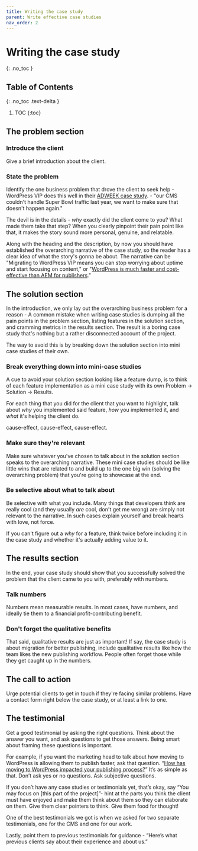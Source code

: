 ```yaml
---
title: Writing the case study
parent: Write effective case studies
nav_order: 2
---
```



# Writing the case study
{: .no_toc }

## Table of Contents
{: .no_toc .text-delta }

1. TOC
{:toc}

## The problem section

### Introduce the client

Give a brief introduction about the client.  

### State the problem

Identify the one business problem that drove the client to seek help - WordPress VIP does this well in their [ADWEEK case study](https://arc.net/l/quote/iptwohjc). - "our CMS couldn't handle Super Bowl traffic last year, we want to make sure that doesn't happen again." 

The devil is in the details - *why* exactly did the client come to you? What made them take that step? When you clearly pinpoint their pain point like that, it makes the story sound more personal, genuine, and relatable.

Along with the heading and the description, by now you should have established the overarching narrative of the case study, so the reader has a clear idea of what the story's gonna be about. The narrative can be "Migrating to WordPress VIP means you can stop worrying about uptime and start focusing on content," or "[WordPress is much faster and cost-effective than AEM for publishers](https://rtcamp.com/case-studies/aem-to-wordpress-migration-for-manheim/)."

## The solution section

In the introduction, we only lay out the overarching business problem for a reason - A common mistake when writing case studies is dumping all the pain points in the problem section, listing features in the solution section, and cramming metrics in the results section. The result is a boring case study that's nothing but a rather disconnected account of the project. 

The way to avoid this is by breaking down the solution section into mini case studies of their own.

### Break everything down into mini-case studies

A cue to avoid your solution section looking like a feature dump, is to think of each feature implementation as a mini case study with its own Problem -> Solution -> Results. 

For each thing that you did for the client that you want to highlight, talk about *why* you implemented said feature, *how* you implemented it, and *what* it's helping the client do.

cause-effect, cause-effect, cause-effect.

### Make sure they're relevant

Make sure whatever you've chosen to talk about in the solution section speaks to the overarching narrative. These mini case studies should be like little wins that are related to and build up to the one big win (solving the overarching problem) that you're going to showcase at the end.

### Be selective about what to talk about

Be selective with what you include. Many things that developers think are really cool (and they usually *are* cool, don't get me wrong) are simply not relevant to the narrative. In such cases explain yourself and break hearts with love, not force.

If you can't figure out a *why* for a feature, think twice before including it in the case study and whether it's actually adding value to it.

## The results section

In the end, your case study should show that you successfully solved the problem that the client came to you with, preferably with numbers.

### Talk numbers

Numbers mean measurable results. In most cases, have numbers, and ideally tie them to a financial profit-contributing benefit.

### Don't forget the qualitative benefits

That said, qualitative results are just as important! If say, the case study is about migration for better publishing, include qualitative results like how the team likes the new publishing workflow. People often forget those while they get caught up in the numbers.

## The call to action

Urge potential clients to get in touch if they're facing similar problems. Have a contact form right below the case study, or at least a link to one.


## The testimonial

Get a good testimonial by asking the right questions. Think about the answer you want, and ask questions to get those answers. Being smart about framing these questions is important.

For example, if you want the marketing head to talk about how moving to WordPress is allowing them to publish faster, ask that question. “[How has moving to WordPress impacted your publishing process?](https://arc.net/l/quote/jvarqxom)” It’s as simple as that. Don’t ask yes or no questions. Ask subjective questions.

If you don’t have any case studies or testimonials yet, that’s okay, say “You may focus on [this part of the project]”- hint at the parts you think the client must have enjoyed and make them think about them so they can elaborate on them. Give them clear pointers to think. Give them food for thought!

One of the best testimonials we got is when we asked for two separate testimonials, one for the CMS and one for our work.

Lastly, point them to previous testimonials for guidance - “Here’s what previous clients say about their experience and about us.”
